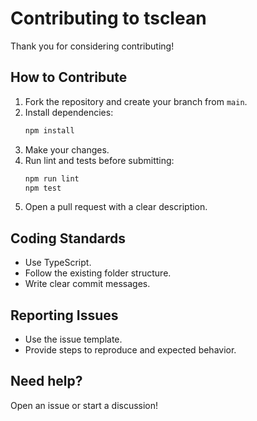 # Contributing to tsclean

Thank you for considering contributing!

## How to Contribute

1. Fork the repository and create your branch from `main`.
2. Install dependencies:
   ```bash
   npm install
   ```
3. Make your changes.
4. Run lint and tests before submitting:
   ```bash
   npm run lint
   npm test
   ```
5. Open a pull request with a clear description.

## Coding Standards

- Use TypeScript.
- Follow the existing folder structure.
- Write clear commit messages.

## Reporting Issues

- Use the issue template.
- Provide steps to reproduce and expected behavior.

## Need help?

Open an issue or start a discussion!
